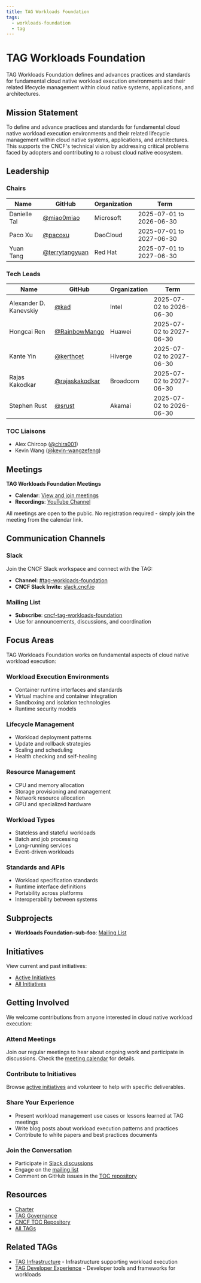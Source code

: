 ```yaml
---
title: TAG Workloads Foundation
tags:
  - workloads-foundation
  - tag
---
```


# TAG Workloads Foundation

TAG Workloads Foundation defines and advances practices and standards for fundamental cloud native workload execution environments and their related lifecycle management within cloud native systems, applications, and architectures.

## Mission Statement

To define and advance practices and standards for fundamental cloud native workload execution environments and their related lifecycle management within cloud native systems, applications, and architectures. This supports the CNCF's technical vision by addressing critical problems faced by adopters and contributing to a robust cloud native ecosystem.

## Leadership

### Chairs

| Name | GitHub | Organization | Term |
|------|--------|--------------|------|
| Danielle Tal | [@miao0miao](https://github.com/miao0miao) | Microsoft | 2025-07-01 to 2026-06-30 |
| Paco Xu | [@pacoxu](https://github.com/pacoxu) | DaoCloud | 2025-07-01 to 2027-06-30 |
| Yuan Tang | [@terrytangyuan](https://github.com/terrytangyuan) | Red Hat | 2025-07-01 to 2027-06-30 |

### Tech Leads

| Name | GitHub | Organization | Term |
|------|--------|--------------|------|
| Alexander D. Kanevskiy | [@kad](https://github.com/kad) | Intel | 2025-07-02 to 2026-06-30 |
| Hongcai Ren | [@RainbowMango](https://github.com/RainbowMango) | Huawei | 2025-07-02 to 2027-06-30 |
| Kante Yin | [@kerthcet](https://github.com/kerthcet) | Hiverge | 2025-07-02 to 2027-06-30 |
| Rajas Kakodkar | [@rajaskakodkar](https://github.com/rajaskakodkar) | Broadcom | 2025-07-02 to 2027-06-30 |
| Stephen Rust | [@srust](https://github.com/srust) | Akamai | 2025-07-02 to 2026-06-30 |

### TOC Liaisons

- Alex Chircop ([@chira001](https://github.com/chira001))
- Kevin Wang ([@kevin-wangzefeng](https://github.com/kevin-wangzefeng))

## Meetings

**TAG Workloads Foundation Meetings**

- **Calendar**: [View and join meetings](https://zoom-lfx.platform.linuxfoundation.org/meetings/tag-workloads-foundation?view=list)
- **Recordings**: [YouTube Channel](https://www.youtube.com/@CNCFTAGWorkloadsFoundation)

All meetings are open to the public. No registration required - simply join the meeting from the calendar link.

## Communication Channels

### Slack

Join the CNCF Slack workspace and connect with the TAG:

- **Channel**: [#tag-workloads-foundation](https://cloud-native.slack.com/archives/C08K71W9HAS)
- **CNCF Slack Invite**: [slack.cncf.io](https://slack.cncf.io)

### Mailing List

- **Subscribe**: [cncf-tag-workloads-foundation](https://lists.cncf.io/g/cncf-tag-workloads-foundation)
- Use for announcements, discussions, and coordination

## Focus Areas

TAG Workloads Foundation works on fundamental aspects of cloud native workload execution:

### Workload Execution Environments

- Container runtime interfaces and standards
- Virtual machine and container integration
- Sandboxing and isolation technologies
- Runtime security models

### Lifecycle Management

- Workload deployment patterns
- Update and rollback strategies
- Scaling and scheduling
- Health checking and self-healing

### Resource Management

- CPU and memory allocation
- Storage provisioning and management
- Network resource allocation
- GPU and specialized hardware

### Workload Types

- Stateless and stateful workloads
- Batch and job processing
- Long-running services
- Event-driven workloads

### Standards and APIs

- Workload specification standards
- Runtime interface definitions
- Portability across platforms
- Interoperability between systems

## Subprojects

- **Workloads Foundation-sub-foo**: [Mailing List](https://lists.cncf.io/g/cncf-tag-workloads-foundation)

## Initiatives

View current and past initiatives:

- [Active Initiatives](https://github.com/cncf/toc/issues?q=state%3Aopen+label%3Akind%2Finitiative+label%3Atag%2Fworkloads-foundation)
- [All Initiatives](https://github.com/cncf/toc/issues?q=label%3Akind%2Finitiative+label%3Atag%2Fworkloads-foundation)

## Getting Involved

We welcome contributions from anyone interested in cloud native workload execution:

### Attend Meetings

Join our regular meetings to hear about ongoing work and participate in discussions. Check the [meeting calendar](https://zoom-lfx.platform.linuxfoundation.org/meetings/tag-workloads-foundation?view=list) for details.

### Contribute to Initiatives

Browse [active initiatives](https://github.com/cncf/toc/issues?q=state%3Aopen+label%3Akind%2Finitiative+label%3Atag%2Fworkloads-foundation) and volunteer to help with specific deliverables.

### Share Your Experience

- Present workload management use cases or lessons learned at TAG meetings
- Write blog posts about workload execution patterns and practices
- Contribute to white papers and best practices documents

### Join the Conversation

- Participate in [Slack discussions](https://cloud-native.slack.com/archives/C08K71W9HAS)
- Engage on the [mailing list](https://lists.cncf.io/g/cncf-tag-workloads-foundation)
- Comment on GitHub issues in the [TOC repository](https://github.com/cncf/toc)

## Resources

- [Charter](https://github.com/cncf/toc/blob/main/tags/tag-workloads-foundation/charter.md)
- [TAG Governance](../../governance/tech-group-governance.md)
- [CNCF TOC Repository](https://github.com/cncf/toc)
- [All TAGs](../index.md)

## Related TAGs

- [TAG Infrastructure](../infrastructure/index.md) - Infrastructure supporting workload execution
- [TAG Developer Experience](../developer-experience/index.md) - Developer tools and frameworks for workloads
